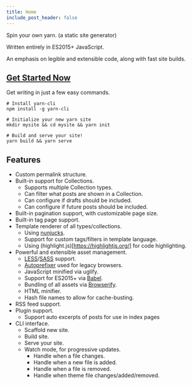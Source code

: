 ```yaml
---
title: Home
include_post_header: false
---
```


Spin your own yarn. (a static site generator)

Written entirely in ES2015+ JavaScript.

An emphasis on legible and extensible code, along with fast site builds.

## [Get Started Now](docs/installation/)

Get writing in just a few easy commands.

```shell
# Install yarn-cli
npm install -g yarn-cli

# Initialize your new yarn site
mkdir mysite && cd mysite && yarn init

# Build and serve your site!
yarn build && yarn serve
```

## Features

- Custom permalink structure.
- Built-in support for Collections.
  - Supports multiple Collection types.
  - Can filter what posts are shown in a Collection.
  - Can configure if drafts should be included.
  - Can configure if future posts should be included.
- Built-in pagination support, with customizable page size.
- Built-in tag page support.
- Template renderer of all types/collections.
  - Using [nunjucks](http://mozilla.github.io/nunjucks/).
  - Support for custom tags/filters in template language.
  - Using (highlight.js)[https://highlightjs.org/] for code highlighting.
- Powerful and extensible asset management.
  - [LESS](http://lesscss.org/)/[SASS](http://sass-lang.com/) support.
  - [Autoprefixer](https://github.com/postcss/autoprefixer) used for legacy browsers.
  - JavaScript minified via uglify.
  - Support for ES2015+ via [Babel](http://babeljs.io/).
  - Bundling of all assets via [Browserify](http://browserify.org/).
  - HTML minifier.
  - Hash file names to allow for cache-busting.
- RSS feed support.
- Plugin support.
  - Support auto excerpts of posts for use in index pages
- CLI interface.
  - Scaffold new site.
  - Build site.
  - Serve your site.
  - Watch mode, for progressive updates.
    - Handle when a file changes.
    - Handle when a new file is added.
    - Handle when a file is removed.
    - Handle when theme file changes/added/removed.

